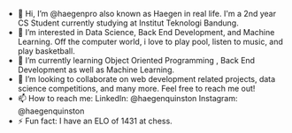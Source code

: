 - 👋 Hi, I’m @haegenpro also known as Haegen in real life. I'm a 2nd year CS Student currently studying at Institut Teknologi Bandung.
- 👀 I’m interested in Data Science, Back End Development, and Machine Learning. Off the computer world, i love to play pool, listen to music, and play basketball.
- 🌱 I’m currently learning Object Oriented Programming , Back End Development as well as Machine Learning.
- 💞️ I’m looking to collaborate on web development related projects, data science competitions, and many more. Feel free to reach me out!
- 📫 How to reach me:
LinkedIn: @haegenquinston
Instagram: @haegenquinston
- ⚡ Fun fact: I have an ELO of 1431 at chess.


